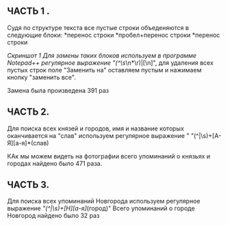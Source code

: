 ## ЧАСТЬ 1 . 
Судя по структуре текста  все пустые строки объеденяются в следующие  блоки:
*перенос строки
*пробел+перенос строки
*перенос строки


*Скриншот 1
Для замены таких блоков используем в программе Notepad++ регулярное выражение "(^\s*\n*\r)|[\n]", для удаления всех пустых строк поле "Заменить на" оставляем пустым и нажимаем кнопку "заменить все".

Замена была произведена 391 раз

## ЧАСТЬ 2.
Для поиска всех князей и городов, имя и название которых оканчивается на "слав" используем регулярное выражение " "(^|\s)+[А-Я][а-я]*(слав)

КАк мы можем видеть на фотографии всего упоминаний о князьях и городах найдено  было 471 раза.


## ЧАСТЬ 3.
Для поиска всех упоминаний Новгорода используем регулярное выражение *"(^|\s)+[Н][а-я]*(город)"
Всего упоминаний о городе Новгород найдено было  32 раз
